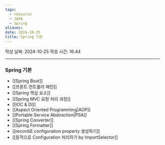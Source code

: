 ```yaml
---
tags:
  - resource
  - JAVA
  - Spring
aliases: 
date: 2024-10-25
title: Spring 기본
---
```


작성 날짜: 2024-10-25
작성 시간: 16:44

---

### Spring 기본

- [[Spring Boot]]
- [[프론트 컨트롤러 패턴]]
- [[Spring 핵심 요소]]
- [[Spring MVC 요청 처리 과정]]
- [[IOC & DI]]
- [[Aspect Oriented Programming|AOP]]
- [[Portable Service Abstraction|PSA]]
- [[Spring Converter]]
- [[Spring Formatter]]
- [[record로 configuration property 생성하기]]
- [[동적으로 Configuration 처리하기 by ImportSelector]]